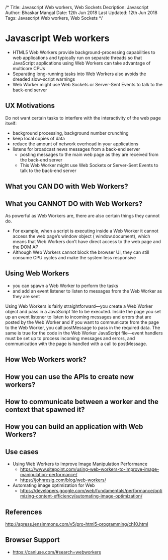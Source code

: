 /*
Title: Javascript Web workers, Web Sockets
Decription: Javascript
Author: Bhaskar Mangal
Date: 12th Jun 2018
Last Updated: 12th Jun 2018
Tags: Javascript Web workers, Web Sockets
*/

# Javascript Web workers
- HTML5 Web Workers provide background-processing capabilities to web applications and typically run on separate threads so that JavaScript applications using Web Workers can take advantage of multicore CPUs
- Separating long-running tasks into Web Workers also avoids the dreaded slow-script warnings
- Web Worker might use Web Sockets or Server-Sent Events to talk to the back-end server


## UX Motivations
Do not want certain tasks to interfere with the interactivity of the web page itself:
* background processing, background number crunching
* keep local copies of data
* reduce the amount of network overhead in your applications
* listens for broadcast news messages from a back-end server
	- posting messages to the main web page as they are received from the back-end server
	- This Web Worker might use Web Sockets or Server-Sent Events to talk to the back-end server

## What you CAN DO with Web Workers?

## What you CANNOT DO with Web Workers?
As powerful as Web Workers are, there are also certain things they cannot do. 
- For example, when a script is executing inside a Web Worker it cannot access the web page’s window object ( window.document), which means that Web Workers don’t have direct access to the web page and the DOM AP
- Although Web Workers cannot block the browser UI, they can still consume CPU cycles and make the system less responsive


## Using Web Workers
- you can spawn a Web Worker to perform the tasks
- and add an event listener to listen to messages from the Web Worker as they are sent


Using Web Workers is fairly straightforward—you create a Web Worker object and pass in a JavaScript file to be executed. Inside the page you set up an event listener to listen to incoming messages and errors that are posted by the Web Worker and if you want to communicate from the page to the Web Worker, you call postMessage to pass in the required data. The same is true for the code in the Web Worker JavaScript file—event handlers must be set up to process incoming messages and errors, and communication with the page is handled with a call to postMessage.

## How Web Workers work?

## How you can use the APIs to create new workers?

## How to communicate between a worker and the context that spawned it?

## How you can build an application with Web Workers?


## Use cases
* Using Web Workers to Improve Image Manipulation Performance
	- https://www.sitepoint.com/using-web-workers-to-improve-image-manipulation-performance/
	- https://johnresig.com/blog/web-workers/
* Automating image optimization for Web
	- https://developers.google.com/web/fundamentals/performance/optimizing-content-efficiency/automating-image-optimization/

## References
http://apress.jensimmons.com/v5/pro-html5-programming/ch10.html

## Browser Support
- https://caniuse.com/#search=webworkers